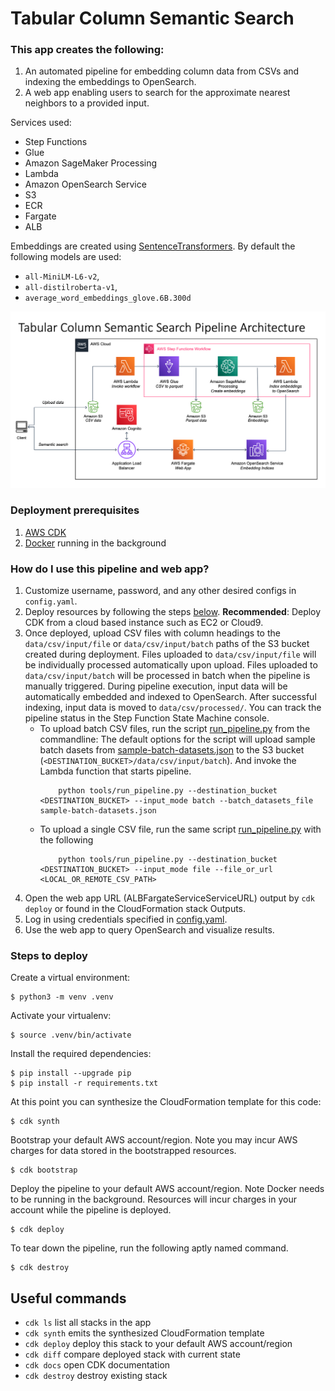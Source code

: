 # Tabular Column Semantic Search

### This app creates the following:
1. An automated pipeline for embedding column data from CSVs and indexing the embeddings to OpenSearch.
2. A web app enabling users to search for the approximate nearest neighbors to a provided input.

Services used: 
- Step Functions
- Glue
- Amazon SageMaker Processing
- Lambda
- Amazon OpenSearch Service 
- S3
- ECR
- Fargate
- ALB

Embeddings are created using [SentenceTransformers](https://www.sbert.net/).
By default the following models are used: 
- `all-MiniLM-L6-v2`, 
- `all-distilroberta-v1`, 
- `average_word_embeddings_glove.6B.300d`

![Architecture](architecture.png)

### Deployment prerequisites
1. [AWS CDK](https://docs.aws.amazon.com/cdk/v2/guide/getting_started.html)
2. [Docker](https://docs.docker.com/get-docker/) running in the background

### How do I use this pipeline and web app?
1. Customize username, password, and any other desired configs in `config.yaml`.
2. Deploy resources by following the steps [below](#steps-to-deploy). **Recommended**: Deploy CDK from a cloud based instance such as EC2 or Cloud9.
3. Once deployed, upload CSV files with column headings to the `data/csv/input/file` or `data/csv/input/batch` paths of the S3 bucket created during deployment. Files uploaded to `data/csv/input/file` will be individually processed automatically upon upload. Files uploaded to `data/csv/input/batch` will be processed in batch when the pipeline is manually triggered. During pipeline execution, input data will be automatically embedded and indexed to OpenSearch. After successful indexing, input data is moved to `data/csv/processed/`. You can track the pipeline status in the Step Function State Machine console.
    * To upload batch CSV files, run the script [run_pipeline.py](tools/run_pipeline.py) from the commandline:
        The default options for the script will upload sample batch dasets from [sample-batch-datasets.json](sample-batch-datasets.json) to the S3 bucket (`<DESTINATION_BUCKET>/data/csv/input/batch`). And invoke the Lambda function that starts pipeline.
        ```
            python tools/run_pipeline.py --destination_bucket <DESTINATION_BUCKET> --input_mode batch --batch_datasets_file sample-batch-datasets.json
        ```
    * To upload a single CSV file, run the same script [run_pipeline.py](tools/run_pipeline.py) with the following 
        ```
            python tools/run_pipeline.py --destination_bucket <DESTINATION_BUCKET> --input_mode file --file_or_url <LOCAL_OR_REMOTE_CSV_PATH>
        ```
4. Open the web app URL (ALBFargateServiceServiceURL) output by `cdk deploy` or found in the CloudFormation stack Outputs.
5. Log in using credentials specified in [config.yaml](config.yaml).
6. Use the web app to query OpenSearch and visualize results.

### Steps to deploy
Create a virtual environment:

```
$ python3 -m venv .venv
```

Activate your virtualenv:

```
$ source .venv/bin/activate
```

Install the required dependencies:

```
$ pip install --upgrade pip
$ pip install -r requirements.txt
```

At this point you can synthesize the CloudFormation template for this code:

```
$ cdk synth
```

Bootstrap your default AWS account/region. Note you may incur AWS charges for data stored in the bootstrapped resources.

```
$ cdk bootstrap
```

Deploy the pipeline to your default AWS account/region. Note Docker needs to be running in the background. Resources will incur charges in your account while the pipeline is deployed.

```
$ cdk deploy
```

To tear down the pipeline, run the following aptly named command.

```
$ cdk destroy
```

## Useful commands

 * `cdk ls`          list all stacks in the app
 * `cdk synth`       emits the synthesized CloudFormation template
 * `cdk deploy`      deploy this stack to your default AWS account/region
 * `cdk diff`        compare deployed stack with current state
 * `cdk docs`        open CDK documentation
 * `cdk destroy`     destroy existing stack
